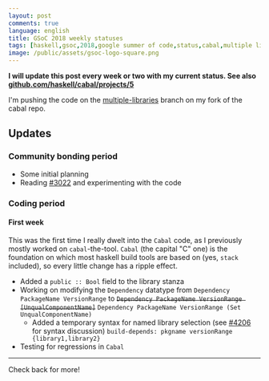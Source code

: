 ```yaml
---
layout: post
comments: true
language: english
title: GSoC 2018 weekly statuses
tags: [haskell,gsoc,2018,google summer of code,status,cabal,multiple libraries]
image: /public/assets/gsoc-logo-square.png
---
```


**I will update this post every week or two with my current status.
See also [github.com/haskell/cabal/projects/5](https://github.com/haskell/cabal/projects/5)**

I'm pushing the code on the [multiple-libraries](https://github.com/fgaz/cabal/tree/multiple-libraries) branch on my fork of the cabal repo.

## Updates

### Community bonding period

* Some initial planning
* Reading [#3022](https://github.com/haskell/cabal/pull/3022) and experimenting
  with the code

### Coding period

#### First week

This was the first time I really dwelt into the `Cabal` code,
as I previously mostly worked on `cabal`-the-tool.
`Cabal` (the capital "C" one) is the foundation on which most haskell build
tools are based on (yes, `stack` included), so every little change has a ripple
effect.

* Added a `public :: Bool` field to the library stanza
* Working on modifying the `Dependency` datatype
  from `Dependency PackageName VersionRange`
  to ~~`Dependency PackageName VersionRange [UnqualComponentName]`~~
  `Dependency PackageName VersionRange (Set UnqualComponentName)`
  * Added a temporary syntax for named library selection
    (see [#4206](https://github.com/haskell/cabal/issues/4206)
    for syntax discussion)
    `build-depends: pkgname versionRange {library1,library2}`
* Testing for regressions in `Cabal`

---

Check back for more!

